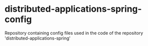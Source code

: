 # distributed-applications-spring-config
Repository containing config files used in the code of the repository 'distributed-applications-spring'
